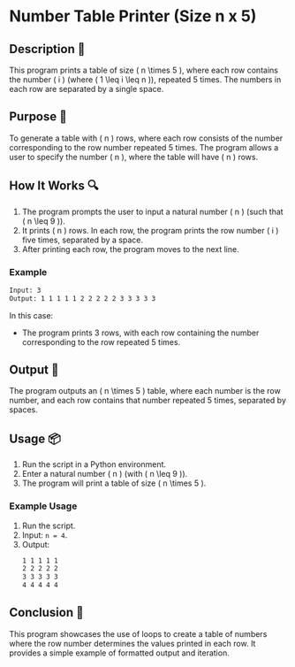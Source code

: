 # Number Table Printer (Size n x 5)

## Description 📝

This program prints a table of size \( n \times 5 \), where each row contains the number \( i \) (where \( 1 \leq i \leq n \)), repeated 5 times.
The numbers in each row are separated by a single space.

## Purpose 🎯

To generate a table with \( n \) rows, where each row consists of the number corresponding to the row number repeated 5 times.
The program allows a user to specify the number \( n \), where the table will have \( n \) rows.

## How It Works 🔍

1. The program prompts the user to input a natural number \( n \) (such that \( n \leq 9 \)).
2. It prints \( n \) rows. In each row, the program prints the row number \( i \) five times, separated by a space.
3. After printing each row, the program moves to the next line.

### Example

```bash
Input: 3
Output: 1 1 1 1 1 2 2 2 2 2 3 3 3 3 3

```

In this case:

-   The program prints 3 rows, with each row containing the number corresponding to the row repeated 5 times.

## Output 📜

The program outputs an \( n \times 5 \) table, where each number is the row number, and each row contains that number repeated 5 times, separated by spaces.

## Usage 📦

1. Run the script in a Python environment.
2. Enter a natural number \( n \) (with \( n \leq 9 \)).
3. The program will print a table of size \( n \times 5 \).

### Example Usage

1. Run the script.
2. Input: `n = 4`.
3. Output:
    ```bash
    1 1 1 1 1
    2 2 2 2 2
    3 3 3 3 3
    4 4 4 4 4
    ```

## Conclusion 🚀

This program showcases the use of loops to create a table of numbers where the row number determines the values printed in each row.
It provides a simple example of formatted output and iteration.
